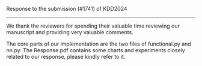Response to the submission (#1741) of KDD2024
***
We thank the reviewers for spending their valuable time reviewing our manuscript and providing very valuable comments.

The core parts of our implementation are the two files of functional.py and nn.py.
The Response.pdf contains some charts and experiments closely related to our response, please kindly refer to it.
